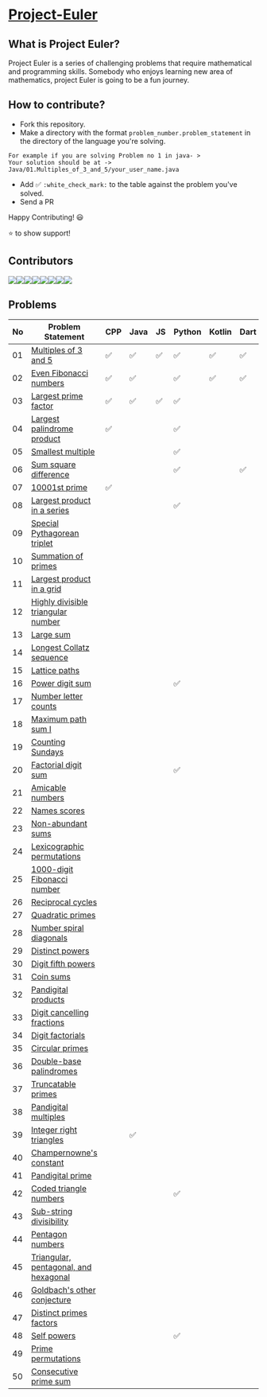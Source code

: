 # [Project-Euler](https://projecteuler.net/archives)

## What is Project Euler?

Project Euler is a series of challenging problems that require mathematical and programming skills. Somebody who enjoys learning new area of mathematics, project Euler is going to be a fun journey.

## How to contribute?
- Fork this repository.
- Make a directory with the format `problem_number.problem_statement` in the directory of the language you're solving.
```
For example if you are solving Problem no 1 in java- > 
Your solution should be at -> Java/01.Multiples_of_3_and_5/your_user_name.java
```
- Add :white_check_mark: `:white_check_mark:` to the table against the problem you've solved.
- Send a PR 



Happy Contributing! 😃 


⭐ to show support!

## Contributors  
[![](https://sourcerer.io/fame/imabhishekkumar/RisingLight/Project-Euler/images/0)](https://sourcerer.io/fame/imabhishekkumar/RisingLight/Project-Euler/links/0)[![](https://sourcerer.io/fame/imabhishekkumar/RisingLight/Project-Euler/images/1)](https://sourcerer.io/fame/imabhishekkumar/RisingLight/Project-Euler/links/1)[![](https://sourcerer.io/fame/imabhishekkumar/RisingLight/Project-Euler/images/2)](https://sourcerer.io/fame/imabhishekkumar/RisingLight/Project-Euler/links/2)[![](https://sourcerer.io/fame/imabhishekkumar/RisingLight/Project-Euler/images/3)](https://sourcerer.io/fame/imabhishekkumar/RisingLight/Project-Euler/links/3)[![](https://sourcerer.io/fame/imabhishekkumar/RisingLight/Project-Euler/images/4)](https://sourcerer.io/fame/imabhishekkumar/RisingLight/Project-Euler/links/4)[![](https://sourcerer.io/fame/imabhishekkumar/RisingLight/Project-Euler/images/5)](https://sourcerer.io/fame/imabhishekkumar/RisingLight/Project-Euler/links/5)[![](https://sourcerer.io/fame/imabhishekkumar/RisingLight/Project-Euler/images/6)](https://sourcerer.io/fame/imabhishekkumar/RisingLight/Project-Euler/links/6)[![](https://sourcerer.io/fame/imabhishekkumar/RisingLight/Project-Euler/images/7)](https://sourcerer.io/fame/imabhishekkumar/RisingLight/Project-Euler/links/7)

## Problems

| No | Problem Statement | CPP | Java | JS | Python | Kotlin | Dart | C | C# | Go Lang | R | Ruby | Swift |
|---|----|---------|---|------|-------|----|-------------------|-----|------|----|--------|--------|------|
|01	|[Multiples of 3 and 5](https://projecteuler.net/problem=1)| :white_check_mark:    | :white_check_mark:     |  :white_check_mark:  |  :white_check_mark:      |   :white_check_mark:     |   :white_check_mark:   |   |    |         |   |      |       |
|02	|[Even Fibonacci numbers](https://projecteuler.net/problem=2)| :white_check_mark:    | :white_check_mark:     |    |    :white_check_mark:    |    :white_check_mark:    |   :white_check_mark:   |   |    |         |   |      |       |
|03|	[Largest prime factor](https://projecteuler.net/problem=3)|  :white_check_mark:   |   :white_check_mark:   |  :white_check_mark:  |  :white_check_mark:      |        |      |   |    |         |   |      |       |
|04	|[Largest palindrome product](https://projecteuler.net/problem=4)| :white_check_mark:    |      |    |    :white_check_mark:    |        |      |   |    |         |   |      |       |
|05	|[Smallest multiple](https://projecteuler.net/problem=5)|     |      |    |   :white_check_mark:    |        |      |   |    |         |   |      |       |
|06|	[Sum square difference](https://projecteuler.net/problem=6)|     |      |    |    :white_check_mark:    |        |    :white_check_mark:   |   |    |         |   |      |   |
|07	|[10001st prime](https://projecteuler.net/problem=7)| :white_check_mark:    |      |    |        |        |      |   |    |         |   |      |       |
|08|	[Largest product in a series](https://projecteuler.net/problem=8)|     |      |    |    :white_check_mark:    |        |      |   |    |         |   |      |       |
|09|	[Special Pythagorean triplet](https://projecteuler.net/problem=9)|     |      |    |        |        |      |   |    |         |   |      |       |
|10	|[Summation of primes](https://projecteuler.net/problem=10)|     |      |    |        |        |      |   |    |         |   |      |       |
|11	|[Largest product in a grid](https://projecteuler.net/problem=11)|     |      |    |        |        |      |   |    |         |   |      |       |
|12|	[Highly divisible triangular number](https://projecteuler.net/problem=12)|     |      |    |        |        |      |   |    |         |   |      |       |
|13|	[Large sum](https://projecteuler.net/problem=13)|     |      |    |        |        |      |   |    |         |   |      |       |
|14|	[Longest Collatz sequence](https://projecteuler.net/problem=14)|     |      |    |        |        |      |   |    |         |   |      |       |
|15	|[Lattice paths](https://projecteuler.net/problem=15)|     |      |    |        |        |      |   |    |         |   |      |       |
|16	|[Power digit sum](https://projecteuler.net/problem=16)|     |      |    |    :white_check_mark:    |        |      |   |    |         |   |      |       |
|17|	[Number letter counts](https://projecteuler.net/problem=17)|     |      |    |        |        |      |   |    |         |   |      |       |
|18	|[Maximum path sum I](https://projecteuler.net/problem=18)|     |      |    |        |        |      |   |    |         |   |      |       |
|19	|[Counting Sundays](https://projecteuler.net/problem=19)|     |      |    |        |        |      |   |    |         |   |      |       |
|20	|[Factorial digit sum](https://projecteuler.net/problem=20)|     |      |    |    :white_check_mark:    |        |      |   |    |         |   |      |       |
|21|	[Amicable numbers](https://projecteuler.net/problem=21)|     |      |    |        |        |      |   |    |         |   |      |       |
|22	|[Names scores](https://projecteuler.net/problem=22)|     |      |    |        |        |      |   |    |         |   |      |       |
|23|	[Non-abundant sums](https://projecteuler.net/problem=23)|     |      |    |        |        |      |   |    |         |   |      |       |
|24|	[Lexicographic permutations](https://projecteuler.net/problem=24)|     |      |    |        |        |      |   |    |         |   |      |       |
|25|	[1000-digit Fibonacci number](https://projecteuler.net/problem=25)|     |      |    |        |        |      |   |    |         |   |      |       |
|26|	[Reciprocal cycles](https://projecteuler.net/problem=26)|     |      |    |        |        |      |   |    |         |   |      |       |
|27|	[Quadratic primes](https://projecteuler.net/problem=27)|     |      |    |        |        |      |   |    |         |   |      |       |
|28	|[Number spiral diagonals](https://projecteuler.net/problem=28)|     |      |    |        |        |      |   |    |         |   |      |       |
|29	|[Distinct powers](https://projecteuler.net/problem=29)|     |      |    |        |        |      |   |    |         |   |      |       |
|30|	[Digit fifth powers](https://projecteuler.net/problem=30)|     |      |    |        |        |      |   |    |         |   |      |       |
|31|	[Coin sums	](https://projecteuler.net/problem=31)|     |      |    |        |        |      |   |    |         |   |      |       |
|32|	[Pandigital products](https://projecteuler.net/problem=32)|     |      |    |        |        |      |   |    |         |   |      |       |
|33	|[Digit cancelling fractions](https://projecteuler.net/problem=33)|     |      |    |        |        |      |   |    |         |   |      |       |
|34	|[Digit factorials](https://projecteuler.net/problem=34)|     |      |    |        |        |      |   |    |         |   |      |       |
|35|	[Circular primes](https://projecteuler.net/problem=35)|     |      |    |        |        |      |   |    |         |   |      |       |
|36|	[Double-base palindromes](https://projecteuler.net/problem=36)|     |      |    |        |        |      |   |    |         |   |      |       |
|37|	[Truncatable primes](https://projecteuler.net/problem=37)|     |      |    |        |        |      |   |    |         |   |      |       |
|38	|[Pandigital multiples](https://projecteuler.net/problem=38)|     |      |    |        |        |      |   |    |         |   |      |       |
|39|	[Integer right triangles](https://projecteuler.net/problem=39)|     |  :white_check_mark:    |    |        |        |      |   |    |         |   |      |       |
|40|	[Champernowne's constant](https://projecteuler.net/problem=40)|     |      |    |        |        |      |   |    |         |   |      |       |
|41|	[Pandigital prime](https://projecteuler.net/problem=41)|     |      |    |        |        |      |   |    |         |   |      |       |
|42	|[Coded triangle numbers](https://projecteuler.net/problem=42)|     |      |    |   :white_check_mark:     |        |      |   |    |         |   |      |       |
|43	|[Sub-string divisibility](https://projecteuler.net/problem=43)|     |      |    |        |        |      |   |    |         |   |      |       |
|44	|[Pentagon numbers](https://projecteuler.net/problem=44)|     |      |    |        |        |      |   |    |         |   |      |       |
|45|	[Triangular, pentagonal, and hexagonal](https://projecteuler.net/problem=45)|     |      |    |        |        |      |   |    |         |   |      |       |
|46	|[Goldbach's other conjecture](https://projecteuler.net/problem=46)|     |      |    |        |        |      |   |    |         |   |      |       |
|47|	[Distinct primes factors](https://projecteuler.net/problem=47)|     |      |    |        |        |      |   |    |         |   |      |       |
|48|	[Self powers](https://projecteuler.net/problem=48)|     |      |    |    :white_check_mark:    |        |      |   |    |         |   |      |       |
|49|	[Prime permutations](https://projecteuler.net/problem=49)|     |      |    |        |        |      |   |    |         |   |      |       |
|50|	[Consecutive prime sum](https://projecteuler.net/problem=50)|     |      |    |        |        |      |   |    |         |   |      |       |

